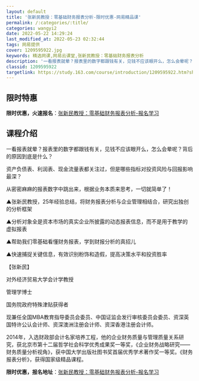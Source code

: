 ```yaml
---
layout: default
title: '张新民教授：零基础财务报表分析-限时优惠-网易精品课'
permalink: /:categories/:title/
categories: wangyi2
date: 2022-05-22 14:29:24
last_modified_at: 2022-05-23 02:32:44
tags: 网易提供
cover: 1209595922.jpg
keywords: 精选网课,网易云课堂,张新民教授：零基础财务报表分析
description: '一看报表就晕？报表里的数字都跟钱有关，见钱不应该眼开么，怎么会晕呢？背后的原因到底是什么？资产负债表、利润表、现金流量表'
classid: 1209595922
targetlink: https://study.163.com/course/introduction/1209595922.htm?share=1&shareId=1025206652&utm_campaign=share&utm_medium=iphoneShare&utm_source=&utm_u=1025206652
---
```


## 限时特惠

**限时优惠，火速报名**：[张新民教授：零基础财务报表分析-报名学习](https://study.163.com/course/introduction/1209595922.htm?share=1&shareId=1025206652&utm_campaign=share&utm_medium=iphoneShare&utm_source=&utm_u=1025206652)

## 课程介绍

一看报表就晕？报表里的数字都跟钱有关，见钱不应该眼开么，怎么会晕呢？背后的原因到底是什么？



资产负债表、利润表、现金流量表都关注过，但是哪些指标对投资风险与回报影响最深？



从密密麻麻的报表数字中跳出来，根据业务本质来思考，一切就简单了！



▲张新民教授，25年经验总结，将财务报表分析与企业管理相结合，研究出独创的分析框架



▲分析对象全是资本市场的真实企业所披露的动态报表信息，而不是用于教学的虚拟报表



▲帮助我们零基础看懂财务报表，学到财报分析的真招儿



▲快速捕捉关键信息，有效识别粉饰和造假，提高决策水平和投资胜率



【张新民】

对外经济贸易大学会计学教授

管理学博士

国务院政府特殊津贴获得者



现兼任全国MBA教育指导委员会委员、中国证监会发行审核委员会委员、资深英国特许公认会计师、资深澳洲注册会计师、资深香港注册会计师。



2014年，入选财政部会计名家培养工程，他的企业财务质量与管理质量关系研究，获北京市第十二届哲学社会科学优秀成果奖一等奖，《企业财务战略研究——财务质量分析视角》，获中国大学出版社图书奖首届优秀学术著作奖一等奖。《财务报表分析》，获得国家级精品课程。

**限时优惠，报名地址**：[张新民教授：零基础财务报表分析-报名学习](https://study.163.com/course/introduction/1209595922.htm?share=1&shareId=1025206652&utm_campaign=share&utm_medium=iphoneShare&utm_source=&utm_u=1025206652)

